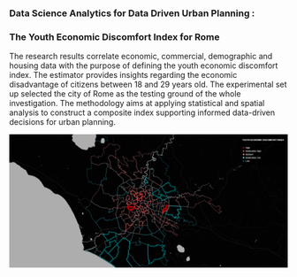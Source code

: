 ### Data Science Analytics for Data Driven Urban Planning :
### The Youth Economic Discomfort Index for Rome

The research results correlate economic, commercial, demographic and housing data with the purpose of defining the youth economic discomfort index. The estimator provides insights regarding the economic disadvantage of citizens between 18 and 29 years old. The experimental set up selected the city of Rome as the testing ground of the whole investigation. The methodology aims at applying statistical and spatial analysis to construct a composite index supporting informed data-driven decisions for urban planning.

![](Images/map.PNG)
